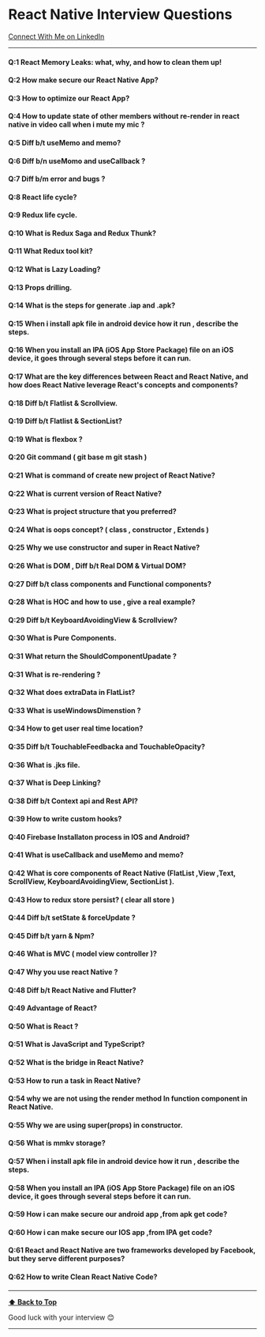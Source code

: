 # React Native Interview Questions

[Connect With Me on LinkedIn](https://www.linkedin.com/in/pankajhasmukh2014/)

---

#### Q:1 React Memory Leaks: what, why, and how to clean them up!

#### Q:2 How make secure our React Native App?

#### Q:3 How to optimize our React App?

#### Q:4 How to update state of other members without re-render in react native in video call when i mute my mic ?

#### Q:5 Diff b/t useMemo and memo?

#### Q:6 Diff b/n useMomo and useCallback ?

#### Q:7 Diff b/m error and bugs ?

#### Q:8 React life cycle?

#### Q:9 Redux life cycle.

#### Q:10 What is Redux Saga and Redux Thunk?

#### Q:11 What Redux tool kit?

#### Q:12 What is Lazy Loading?

#### Q:13 Props drilling.

#### Q:14 What is the steps for generate .iap and .apk?

#### Q:15 When i install apk file in android device how it run , describe the steps.

#### Q:16 When you install an IPA (iOS App Store Package) file on an iOS device, it goes through several steps before it can run.

#### Q:17 What are the key differences between React and React Native, and how does React Native leverage React's concepts and components?

#### Q:18 Diff b/t Flatlist & Scrollview.

#### Q:19 Diff b/t Flatlist & SectionList?

#### Q:19 What is flexbox ?

#### Q:20 Git command ( git base m git stash )

#### Q:21 What is command of create new project of React Native?

#### Q:22 What is current version of React Native?

#### Q:23 What is project structure that you preferred?

#### Q:24 What is oops concept? ( class , constructor , Extends )

#### Q:25 Why we use constructor and super in React Native?

#### Q:26 What is DOM , Diff b/t Real DOM & Virtual DOM?

#### Q:27 Diff b/t class components and Functional components?

#### Q:28 What is HOC and how to use , give a real example?

#### Q:29 Diff b/t KeyboardAvoidingView & Scrollview?

#### Q:30 What is Pure Components.

#### Q:31 What return the ShouldComponentUpadate ?

#### Q:31 What is re-rendering ?

#### Q:32 What does extraData in FlatList?

#### Q:33 What is useWindowsDimenstion ?

#### Q:34 How to get user real time location?

#### Q:35 Diff b/t TouchableFeedbacka and TouchableOpacity?

#### Q:36 What is .jks file.

#### Q:37 What is Deep Linking?

#### Q:38 Diff b/t Context api and Rest API?

#### Q:39 How to write custom hooks?

#### Q:40 Firebase Installaton process in IOS and Android?

#### Q:41 What is useCallback and useMemo and memo?

#### Q:42 What is core components of React Native (FlatList ,View ,Text, ScrollView, KeyboardAvoidingView, SectionList ).

#### Q:43 How to redux store persist? ( clear all store  )

#### Q:44 Diff b/t setState & forceUpdate ?

#### Q:45 Diff b/t yarn & Npm?

#### Q:46 What is MVC ( model view controller )?

#### Q:47 Why you use react Native ?

#### Q:48 Diff b/t React Native and Flutter?

#### Q:49 Advantage of React?

#### Q:50 What is React ?

#### Q:51 What is JavaScript and TypeScript?

#### Q:52 What is the bridge in React Native?

#### Q:53 How to run a task in React Native?

#### Q:54 why we  are not using the render method In function component in React Native.

#### Q:55 Why we are using super(props) in constructor.

#### Q:56 What is mmkv storage?

#### Q:57 When i install apk file in android device how it run , describe the steps.

#### Q:58 When you install an IPA (iOS App Store Package) file on an iOS device, it goes through several steps before it can run.

#### Q:59 How i can make secure our android app ,from apk get code?

#### Q:60 How i can make secure our IOS app ,from IPA get code?

#### Q:61 React and React Native are two frameworks developed by Facebook, but they serve different purposes?

#### Q:62 How to write Clean React Native Code?








---

**[⬆ Back to Top](#React-Native-Interview-Questions)**

Good luck with your interview 😊

---
